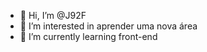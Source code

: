 - 👋 Hi, I’m @J92F
- 👀 I’m interested in  aprender uma nova área
- 🌱 I’m currently learning front-end
